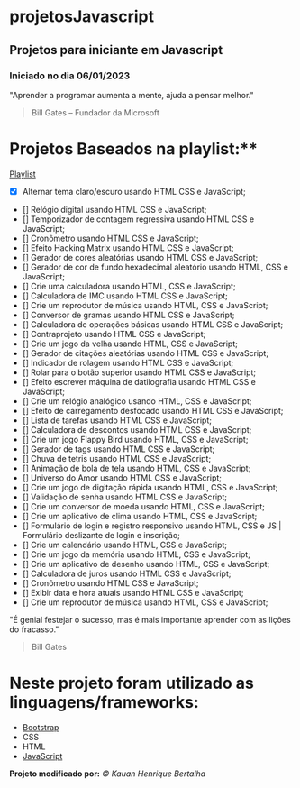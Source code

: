 # projetosJavascript 
## Projetos para iniciante em Javascript 
### Iniciado no dia 06/01/2023

"Aprender a programar aumenta a mente, ajuda a pensar melhor."
> Bill Gates – Fundador da Microsoft

# Projetos Baseados na playlist:**
[Playlist](https://www.youtube.com/playlist?list=PLj45wIw9J1ORPHDVmoNPQkgeouhn-6ETL)

- [x] Alternar tema claro/escuro usando HTML CSS e JavaScript;
- [] Relógio digital usando HTML CSS e JavaScript;
- [] Temporizador de contagem regressiva usando HTML CSS e JavaScript;
- [] Cronômetro usando HTML CSS e JavaScript;
- [] Efeito Hacking Matrix usando HTML CSS e JavaScript;
- [] Gerador de cores aleatórias usando HTML CSS e JavaScript;
- [] Gerador de cor de fundo hexadecimal aleatório usando HTML, CSS e JavaScript;
- [] Crie uma calculadora usando HTML, CSS e JavaScript;
- [] Calculadora de IMC usando HTML CSS e JavaScript;
- [] Crie um reprodutor de música usando HTML, CSS e JavaScript;
- [] Conversor de gramas usando HTML CSS e JavaScript;
- [] Calculadora de operações básicas usando HTML CSS e JavaScript;
- [] Contraprojeto usando HTML CSS e JavaScript;
- [] Crie um jogo da velha usando HTML, CSS e JavaScript;
- [] Gerador de citações aleatórias usando HTML CSS e JavaScript;
- [] Indicador de rolagem usando HTML CSS e JavaScript;
- [] Rolar para o botão superior usando HTML CSS e JavaScript;
- [] Efeito escrever máquina de datilografia usando HTML CSS e JavaScript;
- [] Crie um relógio analógico usando HTML, CSS e JavaScript;
- [] Efeito de carregamento desfocado usando HTML CSS e JavaScript;
- [] Lista de tarefas usando HTML CSS e JavaScript;
- [] Calculadora de descontos usando HTML CSS e JavaScript;
- [] Crie um jogo Flappy Bird usando HTML, CSS e JavaScript;
- [] Gerador de tags usando HTML CSS e JavaScript;
- [] Chuva de tetris usando HTML CSS e JavaScript;
- [] Animação de bola de tela usando HTML, CSS e JavaScript;
- [] Universo do Amor usando HTML CSS e JavaScript;
- [] Crie um jogo de digitação rápida usando HTML, CSS e JavaScript;
- [] Validação de senha usando HTML CSS e JavaScript;
- [] Crie um conversor de moeda usando HTML, CSS e JavaScript;
- [] Crie um aplicativo de clima usando HTML, CSS e JavaScript;
- [] Formulário de login e registro responsivo usando HTML, CSS e JS | Formulário deslizante de login e inscrição;
- [] Crie um calendário usando HTML, CSS e JavaScript;
- [] Crie um jogo da memória usando HTML, CSS e JavaScript;
- [] Crie um aplicativo de desenho usando HTML, CSS e JavaScript;
- [] Calculadora de juros usando HTML CSS e JavaScript;
- [] Cronômetro usando HTML CSS e JavaScript;
- [] Exibir data e hora atuais usando HTML CSS e JavaScript;
- [] Crie um reprodutor de música usando HTML, CSS e JavaScript;

"É genial festejar o sucesso, mas é mais importante aprender com as lições do fracasso."
> Bill Gates

# Neste projeto foram utilizado as linguagens/frameworks:
- [Bootstrap](https://getbootstrap.com/)
- CSS 
- HTML
- [JavaScript](https://www.javascript.com/)

**Projeto modificado por:**
_© Kauan Henrique Bertalha_ 
